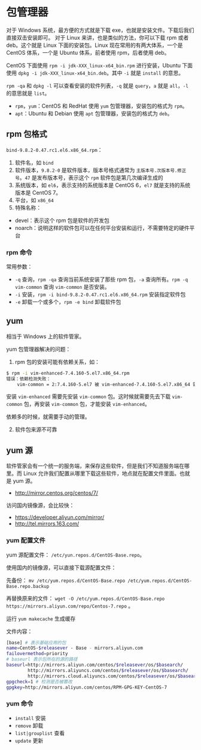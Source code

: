 # 包管理器

对于 Windows 系统，最方便的方式就是下载 exe，也就是安装文件。下载后我们直接双击安装即可。
对于 Linux 来讲，也是类似的方法，你可以下载 rpm 或者 deb。这个就是 Linux 下面的安装包。Linux 现在常用的有两大体系，一个是 CentOS 体系，一个是 Ubuntu 体系，前者使用 rpm，后者使用 deb。

CentOS 下面使用 `rpm -i jdk-XXX_linux-x64_bin.rpm` 进行安装，Ubuntu 下面使用 `dpkg -i jdk-XXX_linux-x64_bin.deb`。其中 `-i` 就是 `install` 的意思。

`rpm -qa` 和 `dpkg -l` 可以查看安装的软件列表，`-q` 就是 `query`，`a` 就是 `all`，`-l` 的意思就是 `list`。

- `rpm`，`yum`：CentOS 和 RedHat 使用 `yum` 包管理器，安装包的格式为 `rpm`。
- `apt`：Ubuntu 和 Debian 使用 `apt` 包管理器，安装包的格式为 `deb`。

## rpm 包格式

`bind-9.8.2-0.47.rc1.el6.x86_64.rpm`：

1. 软件名，如 `bind`
2. 软件版本，`9.8.2-0` 是软件版本，版本号格式通常为 `主版本号.次版本号.修正号`。`47` 是发布版本号，表示这个 `rpm` 软件包是第几次编译生成的
3. 系统版本，如 `el6`，表示支持的系统版本是 CentOS 6，`el7` 就是支持的系统版本是 CentOS 7。
4. 平台，如 `x86_64`
5. 特殊名称：

- devel：表示这个 rpm 包是软件的开发包
- noarch：说明这样的软件包可以在任何平台安装和运行，不需要特定的硬件平台

### rpm 命令

常用参数：

- `-q` 查询，`rpm -qa` 查询当前系统安装了那些 rpm 包，`-a` 查询所有。`rpm -q vim-common` 查询 `vim-common` 是否安装。
- `-i` 安装，`rpm -i bind-9.8.2-0.47.rc1.el6.x86_64.rpm` 安装指定软件包
- `-e` 卸载一个或多个，`rpm -e bind` 卸载软件包

## yum

相当于 Windows 上的软件管家。

yum 包管理器解决的问题：

1. rpm 包的安装可能有依赖关系，如：

```bash
$ rpm -i vim-enhanced-7.4.160-5.el7.x86_64.rpm
错误：依赖检测失败：
    vim-common = 2:7.4.160-5.el7 被 vim-enhanced-7.4.160-5.el7.x86_64 需要
```

安装 `vim-enhanced` 需要先安装 `vim-common` 包。这时候就需要先去下载 `vim-common` 包，再安装 `vim-common` 包，才能安装 `vim-enhanced`。

依赖多的时候，就需要手动的管理。

2. 软件包来源不可靠

## yum 源

软件管家会有一个统一的服务端，来保存这些软件，但是我们不知道服务端在哪里。而 Linux 允许我们配置从哪里下载这些软件，地点就在配置文件里面。也就是 yum 源。

- <http://mirror.centos.org/centos/7/>

访问国内镜像源，会比较快：

- <https://developer.aliyun.com/mirror/>
- <http://tel.mirrors.163.com/>

### yum 配置文件

yum 源配置文件： `/etc/yun.repos.d/CentOS-Base.repo`。

使用国内的镜像源，可以直接下载源配置文件：

先备份：
`mv /etc/yum.repos.d/CentOS-Base.repo /etc/yum.repos.d/CentOS-Base.repo.backup`

再替换原来的文件：
`wget -O /etc/yum.repos.d/CentOS-Base.repo https://mirrors.aliyun.com/repo/Centos-7.repo` 。

运行 `yum makecache` 生成缓存

文件内容：

```bash
[base] # 表示基础应用的包
name=CentOS-$releasever - Base - mirrors.aliyun.com
failovermethod=priority
# baseurl 表示包所在的源的路径
baseurl=http://mirrors.aliyun.com/centos/$releasever/os/$basearch/
        http://mirrors.aliyuncs.com/centos/$releasever/os/$basearch/
        http://mirrors.cloud.aliyuncs.com/centos/$releasever/os/$basearch/
gpgcheck=1 # 检测是否被篡改
gpgkey=http://mirrors.aliyun.com/centos/RPM-GPG-KEY-CentOS-7
```

### yum 命令

- `install` 安装
- `remove` 卸载
- `list|grouplist` 查看
- `update` 更新
